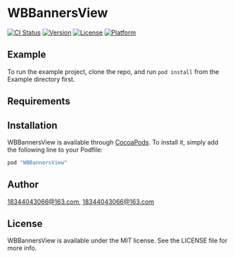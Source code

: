 # WBBannersView

[![CI Status](http://img.shields.io/travis/18344043066@163.com/WBBannersView.svg?style=flat)](https://travis-ci.org/18344043066@163.com/WBBannersView)
[![Version](https://img.shields.io/cocoapods/v/WBBannersView.svg?style=flat)](http://cocoapods.org/pods/WBBannersView)
[![License](https://img.shields.io/cocoapods/l/WBBannersView.svg?style=flat)](http://cocoapods.org/pods/WBBannersView)
[![Platform](https://img.shields.io/cocoapods/p/WBBannersView.svg?style=flat)](http://cocoapods.org/pods/WBBannersView)

## Example

To run the example project, clone the repo, and run `pod install` from the Example directory first.

## Requirements

## Installation

WBBannersView is available through [CocoaPods](http://cocoapods.org). To install
it, simply add the following line to your Podfile:

```ruby
pod "WBBannersView"
```

## Author

18344043066@163.com, 18344043066@163.com

## License

WBBannersView is available under the MIT license. See the LICENSE file for more info.
